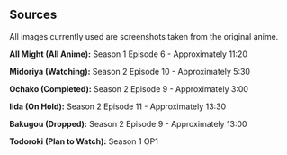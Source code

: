 ## Sources

All images currently used are screenshots taken from the original anime.

**All Might (All Anime):** Season 1 Episode 6 - Approximately 11:20

**Midoriya (Watching):** Season 2 Episode 10 - Approximately 5:30

**Ochako (Completed):** Season 2 Episode 9 - Approximately 3:00

**Iida (On Hold):** Season 2 Episode 11 - Approximately 13:30

**Bakugou (Dropped):** Season 2 Episode 9 - Approximately 13:00

**Todoroki (Plan to Watch):** Season 1 OP1